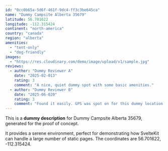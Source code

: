 ```yaml
---
id: "0cc0b65a-5d6f-461f-9dc4-ff3c3be645ca"
name: "Dummy Campsite Alberta 35679"
latitude: 56.701622
longitude: -112.315424
continent: "north-america"
country: "canada"
region: "alberta"
amenities:
  - "tent-only"
  - "dog-friendly"
images:
  - "https://res.cloudinary.com/demo/image/upload/v1/sample.jpg"
reviews:
  - author: "Dummy Reviewer A"
    date: "2025-02-013"
    rating: 3
    comment: "A nice, quiet dummy spot with some basic amenities."
  - author: "Dummy Reviewer B"
    date: "2025-06-020"
    rating: 3
    comment: "Found it easily. GPS was spot on for this dummy location."
---
```


This is a **dummy description** for Dummy Campsite Alberta 35679, generated for the proof of concept.

It provides a serene environment, perfect for demonstrating how SvelteKit can handle a large number of static pages. The coordinates are 56.701622, -112.315424.
